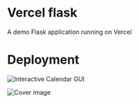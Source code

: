 # Vercel flask
A demo Flask application running on Vercel

# Deployment

![Interactive Calendar GUI](your-image-link.jpg)

![Cover image](neewsfeed.jpg)



